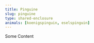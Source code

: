 ```yaml
---
title: Pinguine
slug: pinguine
type: shared-enclosure
animals: [koenigspinguin, eselspinguin]
---
```

Some Content
